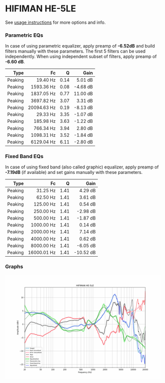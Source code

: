 # HIFIMAN HE-5LE
See [usage instructions](https://github.com/jaakkopasanen/AutoEq#usage) for more options and info.

### Parametric EQs
In case of using parametric equalizer, apply preamp of **-6.52dB** and build filters manually
with these parameters. The first 5 filters can be used independently.
When using independent subset of filters, apply preamp of **-6.60 dB**.

| Type    | Fc          |    Q | Gain     |
|--------:|------------:|-----:|---------:|
| Peaking | 19.40 Hz    | 0.14 | 5.01 dB  |
| Peaking | 1593.36 Hz  | 0.08 | -4.68 dB |
| Peaking | 1837.05 Hz  | 0.77 | 11.00 dB |
| Peaking | 3697.82 Hz  | 3.07 | 3.31 dB  |
| Peaking | 20094.63 Hz | 0.19 | -8.13 dB |
| Peaking | 29.33 Hz    | 3.35 | -1.07 dB |
| Peaking | 185.98 Hz   | 3.63 | -1.22 dB |
| Peaking | 766.34 Hz   | 3.94 | 2.80 dB  |
| Peaking | 1098.31 Hz  | 3.52 | -1.84 dB |
| Peaking | 6129.04 Hz  | 6.11 | -2.80 dB |

### Fixed Band EQs
In case of using fixed band (also called graphic) equalizer, apply preamp of **-7.19dB**
(if available) and set gains manually with these parameters.

| Type    | Fc          |    Q | Gain      |
|--------:|------------:|-----:|----------:|
| Peaking | 31.25 Hz    | 1.41 | 4.29 dB   |
| Peaking | 62.50 Hz    | 1.41 | 3.61 dB   |
| Peaking | 125.00 Hz   | 1.41 | 0.54 dB   |
| Peaking | 250.00 Hz   | 1.41 | -2.98 dB  |
| Peaking | 500.00 Hz   | 1.41 | -1.87 dB  |
| Peaking | 1000.00 Hz  | 1.41 | 0.14 dB   |
| Peaking | 2000.00 Hz  | 1.41 | 7.14 dB   |
| Peaking | 4000.00 Hz  | 1.41 | 0.62 dB   |
| Peaking | 8000.00 Hz  | 1.41 | -6.05 dB  |
| Peaking | 16000.01 Hz | 1.41 | -10.52 dB |

### Graphs
![](./HIFIMAN%20HE-5LE.png)